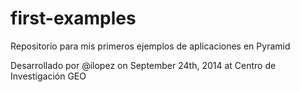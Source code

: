 first-examples
==============

Repositorio para mis primeros ejemplos de aplicaciones en Pyramid

Desarrollado por @ilopez on September 24th, 2014 at Centro de Investigación GEO

